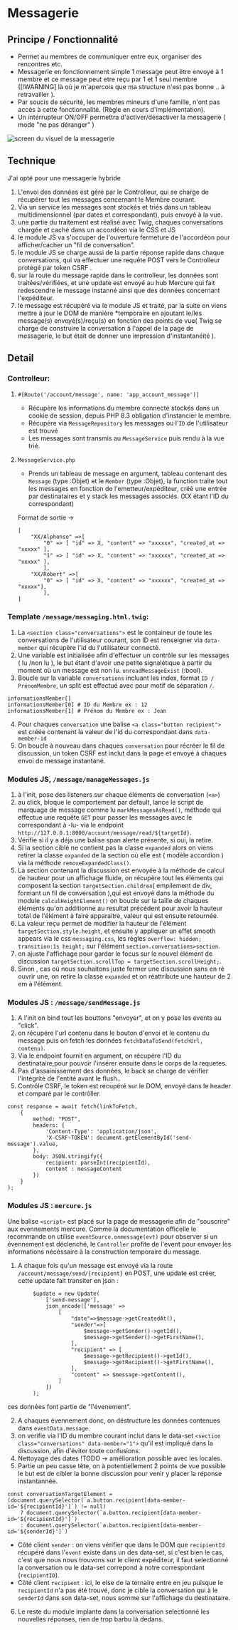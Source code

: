 # Messagerie

## Principe / Fonctionnalité
- Permet au membres de communiquer entre eux, organiser des rencontres etc.
- Messagerie en fonctionnement simple 1 message peut être envoyé à 1 membre et ce message peut etre reçu par 1 et 1 seul membre ([!WARNING] là où je m'apercois que ma structure n'est pas bonne .. à retravailler ).
- Par soucis de sécurité, les membres mineurs d'une famille, n'ont pas accès à cette fonctionnalité. (Règle en cours d'implémentation).
- Un intérrupteur ON/OFF permettra d'activer/désactiver la messagerie ( mode "ne pas déranger" )


![screen du visuel de la messagerie](./messagerie.png "MCD")

## Technique
J'ai opté pour une messagerie hybride
1. L'envoi des données est géré par le Controlleur, qui se charge de récupérer tout les messages concernant le Membre courant.
2. Via un service les messages sont stockés et triés dans un tableau multidimensionnel (par dates et correspondant), puis envoyé à la vue.
3. une partie du traitement est réalisé avec Twig, chaques conversations chargée et caché dans un accordéon via le CSS et JS
4. le module JS va s'occuper de l'ouverture fermeture de l'accordéon pour afficher/cacher un "fil de conversation".
5. le module JS se charge aussi de la partie réponse rapide dans chaque conversations, qui va effectuer une requête POST vers le Controlleur protégé par token CSRF .
6. sur la route du message rapide dans le controlleur, les données sont traitées/vérifiées, et une update est envoyé au hub Mercure qui fait redescendre le message instanné ainsi que des données concernant l'expéditeur.
7. le message est récupéré via le module JS et traité, par la suite on viens mettre à jour le DOM de manière *temporaire en ajoutant le/les message(s) envoyé(s)/reçu(s) en fonction des points de vue( Twig se charge de construire la conversation à l'appel de la page de messagerie, le but était de donner une impression d'instantanéité ).

## Detail
### Controlleur:
1. `#[Route('/account/message', name: 'app_account_message')]`
    - Récupère les informations du membre connecté stockés dans un cookie de session, depuis PHP 8.3 obligation d'instancier le membre.
    - Récupère via `MessageRepository` les messages ou l'`ID` de l'utilisateur est trouvé
    - Les messages sont transmis au `MessageService` puis rendu à la vue trié.
2. `MessageService.php`
    - Prends un tableau de message en argument, tableau contenant des `Message` (type :Objet) et le `Member` (type :Objet), la function traite tout les messages en fonction de l'emetteur/expéditeur, créé une entrée par destinataires et y stack les messages associés. (XX étant l'ID du correspondant) 
    
    Format de sortie -> 
    ```
    [
        "XX/Alphonse" =>[
            "0" => [ "id" => X, "content" => "xxxxxx", "created_at => "xxxxx" ],
            "1" => [ "id" => X, "content" => "xxxxxx", "created_at => "xxxxx" ],
            ],
        "XX/Robert" =>[
            "0" => [ "id" => X, "content" => "xxxxxx", "created_at => "xxxxx"],
            ],
    ]
    ```


### Template `/message/messaging.html.twig`: 
1. La `<section class="conversations">` est le containeur de toute les conversations de l'utilisateur courant, son ID est renseigner via `data-member` qui récupère l'id du l'utilisateur connecté.
2. Une variable est initialisée afin d'effectuer un contrôle sur les messages ( lu /non lu ), le but étant d'avoir une petite signalétique à partir du moment où un message est non lu. `unreadMessageExist` (:bool).
3. Boucle sur la variable `conversations` incluant les index, format `ID / PrénomMembre`, un split est effectué avec pour motif de séparation `/`.
```
informationsMember[]
informationsMember[0] # ID du Membre ex : 12
informationsMember[1] # Prénom du Membre ex : Jean
```
4. Pour chaques `conversation` une balise `<a class="button recipient">` est créée contenant la valeur de l'id du correspondant dans `data-member-id`
5. On boucle à nouveau dans chaques `conversation` pour récréer le fil de discussion, un token CSRF est inclut dans la page et envoyé à chaques envoi de message instantané.

### Modules JS, `/message/manageMessages.js`
1. à l'init, pose des listeners sur chaque éléments de conversation (`<a>`)
2. au click, bloque le comportement par default, lance le script de marquage de message comme lu `markMessagesAsRead()`, méthode qui effectue une requête `GET` pour passer les messages avec le correspondant à -lu- via le endpoint `http://127.0.0.1:8000/account/message/read/${targetId}`.
3. Vérifie si il y a déja une balise span alerte présente, si oui, la retire.
4. Si la section ciblé ne contient pas la classe `expanded` alors on viens retirer la classe `expanded` de la section où elle est ( modèle accordion ) via la méthode `removeExpandedClass()`.
5. La section contenant la discussion est envoyée à la méthode de calcul de hauteur pour un affichage fluide, on récupère tout les éléments qui composent la section `targetSection.children`( empilement de div, formant un fil de conversation ),qui est envoyé dans la méthode du module `calculHeightElement()` on boucle sur la taille de chaques éléments qu'on additionne au resultat précédent pour avoir la hauteur total de l'élément à faire apparaitre, valeur qui est ensuite retournée.
6. La valeur reçu permet de modifier la hauteur de l'élément `targetSection.style.height`, et ensuite y appliquer un effet smooth appears via le css `messaging.css`, les règles `overflow: hidden; transition:1s height;` sur l'élément `section.conversations>section`.
7. on ajuste l'affichage pour garder le focus sur le nouvel élément de discussion `targetSection.scrollTop = targetSection.scrollHeight;`.
8. Sinon , cas où nous souhaitons juste fermer une discussion sans en ré ouvrir une, on retire la classe `expanded` et on réattribute une hauteur de 2 em à l'élément.

### Modules JS : `/message/sendMessage.js`
1. A l'init on bind tout les bouttons "envoyer", et on y pose les events au "click".
2. on récupére l'url contenu dans le bouton d'envoi et le contenu du message puis on fetch les données `fetchDataToSend(fetchUrl, contenu)`.
3. Via le endpoint fournit en argument, on récupère l'ID du destinataire,pour pouvoir l'insérer ensuite dans le corps de la requetes.
4. Pas d'assainissement des données, le back se charge de vérifier l'intégrité de l'entité avant le flush..
5. Contrôle CSRF, le token est recupéré sur le DOM, envoyé dans le header et comparé par le contrôller. 
```
const response = await fetch(linkToFetch, 
    {
        method: "POST",
        headers: {
            'Content-Type': 'application/json',
            'X-CSRF-TOKEN': document.getElementById('send-message').value,
        },
        body: JSON.stringify({
            recipient: parseInt(recipientId),
            content : messageContent
        })
    }
);
```

### Modules JS : `mercure.js`
Une balise `<script>` est placé sur la page de messagerie afin de "souscrire" aux evennements mercure. Comme la documentation officelle le recommande on utilise `eventSource.onmessage(evt)` pour observer si un évennement est déclenché, le `Controller` profite de l'event pour envoyer les informations nécéssaire à la construction temporaire du message.
1. A chaque fois qu'un message est envoyé via la route `/account/message/send/{recipient}` en POST, une update est créer, cette update fait transiter en json : 
```
        $update = new Update(
            ['send-message'],
            json_encode(['message' => 
                [
                    "date"=>$message->getCreatedAt(),
                    "sender"=>[
                        $message->getSender()->getId(),
                        $message->getSender()->getFirstName(),
                    ],
                    "recipient" => [
                        $message->getRecipient()->getId(),
                        $message->getRecipient()->getFirstName(),
                    ],
                    "content" => $message->getContent(),
                ]
            ])
        );
```
ces données font partie de "l'évenement".

2. A chaques évennement donc, on déstructure les données contenues dans `eventData.message`.
3. on verifie via l'ID du membre courant inclut dans le data-set `<section class="conversations" data-member="1">` qu'il est impliqué dans la discussion, afin d'éviter toute confusions.
4. Nettoyage des dates !TODO -> amélioration possible avec les locales.
5. Partie un peu casse tête, on à potentiellement 2 points de vue possible le but est de cibler la bonne discussion pour venir y placer la réponse instantannée.
```
const conversationTargetElement = (document.querySelector(`a.button.recipient[data-member-id='${recipientId}']`) != null) 
    ? document.querySelector(`a.button.recipient[data-member-id='${recipientId}']`)
    : document.querySelector(`a.button.recipient[data-member-id='${senderId}']`)
```
- Côté client `sender` : on viens vérifier que dans le DOM que `recipientId` récupéré dans l'`event` existe dans un des data-set, si c'est bien le cas, c'est que nous nous trouvons sur le client expéditeur, il faut selectionné la conversation ou le data-set correpond à notre correspondant (`recipientID`).
- Côté client `recipient` : ici, le else de la ternaire entre en jeu puisque le `recipientId` n'a pas été trouvé, donc je cible la conversation qui à le `senderId` dans son data-set, nous somme sur l'affichage du destinataire.

6. Le reste du module implante dans la conversation selectionné les nouvelles réponses, rien de trop barbu là dedans.